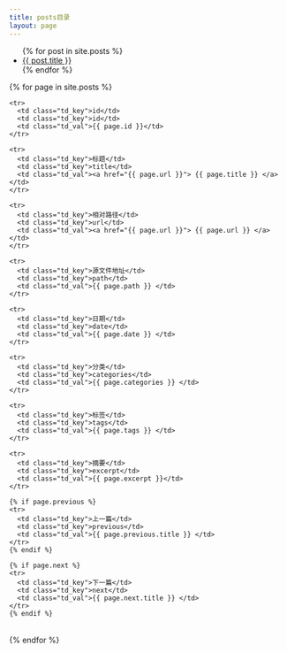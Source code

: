 ```yaml
---
title: posts目录
layout: page
---
```



<ul>
  {% for post in site.posts %}
    <li>
      <a href="{{ post.url }}">{{ post.title }}</a>
    </li>
  {% endfor %}
</ul>


<style type="text/css">
  table {
    margin: 1rem 1rem;
  }
</style>


{% for page in site.posts %}
<table>

    <tr>
      <td class="td_key">id</td>
      <td class="td_key">id</td>
      <td class="td_val">{{ page.id }}</td>
    </tr>

    <tr>
      <td class="td_key">标题</td>
      <td class="td_key">title</td>
      <td class="td_val"><a href="{{ page.url }}"> {{ page.title }} </a></td>
    </tr>

    <tr>
      <td class="td_key">相对路径</td>
      <td class="td_key">url</td>
      <td class="td_val"><a href="{{ page.url }}"> {{ page.url }} </a></td>
    </tr>
    
    <tr>
      <td class="td_key">源文件地址</td>
      <td class="td_key">path</td>
      <td class="td_val">{{ page.path }} </td>
    </tr>
    
    <tr>
      <td class="td_key">日期</td>
      <td class="td_key">date</td>
      <td class="td_val">{{ page.date }} </td>
    </tr>
    
    <tr>
      <td class="td_key">分类</td>
      <td class="td_key">categories</td>
      <td class="td_val">{{ page.categories }} </td>
    </tr>
    
    <tr>
      <td class="td_key">标签</td>
      <td class="td_key">tags</td>
      <td class="td_val">{{ page.tags }} </td>
    </tr>
    
    <tr>
      <td class="td_key">摘要</td>
      <td class="td_key">excerpt</td>
      <td class="td_val">{{ page.excerpt }}</td>
    </tr>
    
    {% if page.previous %} 
    <tr>
      <td class="td_key">上一篇</td>
      <td class="td_key">previous</td>
      <td class="td_val">{{ page.previous.title }} </td>
    </tr>
    {% endif %}

    {% if page.next %}
    <tr>
      <td class="td_key">下一篇</td>
      <td class="td_key">next</td>
      <td class="td_val">{{ page.next.title }} </td>
    </tr>
    {% endif %} 
</table>
{% endfor %}
